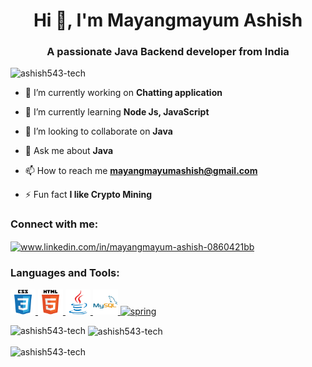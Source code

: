 <h1 align="center">Hi 👋, I'm Mayangmayum Ashish</h1>
<h3 align="center">A passionate Java Backend developer from India</h3>

<p align="left"> <img src="https://komarev.com/ghpvc/?username=ashish543-tech&label=Profile%20views&color=0e75b6&style=flat" alt="ashish543-tech" /> </p>

- 🔭 I’m currently working on **Chatting application**

- 🌱 I’m currently learning **Node Js, JavaScript**

- 👯 I’m looking to collaborate on **Java**

- 💬 Ask me about **Java**

- 📫 How to reach me **mayangmayumashish@gmail.com**

- ⚡ Fun fact **I like Crypto Mining**

<h3 align="left">Connect with me:</h3>
<p align="left">
<a href="https://linkedin.com/in/www.linkedin.com/in/mayangmayum-ashish-0860421bb" target="blank"><img align="center" src="https://raw.githubusercontent.com/rahuldkjain/github-profile-readme-generator/master/src/images/icons/Social/linked-in-alt.svg" alt="www.linkedin.com/in/mayangmayum-ashish-0860421bb" height="30" width="40" /></a>
</p>

<h3 align="left">Languages and Tools:</h3>
<p align="left"> <a href="https://www.w3schools.com/css/" target="_blank" rel="noreferrer"> <img src="https://raw.githubusercontent.com/devicons/devicon/master/icons/css3/css3-original-wordmark.svg" alt="css3" width="40" height="40"/> </a> <a href="https://www.w3.org/html/" target="_blank" rel="noreferrer"> <img src="https://raw.githubusercontent.com/devicons/devicon/master/icons/html5/html5-original-wordmark.svg" alt="html5" width="40" height="40"/> </a> <a href="https://www.java.com" target="_blank" rel="noreferrer"> <img src="https://raw.githubusercontent.com/devicons/devicon/master/icons/java/java-original.svg" alt="java" width="40" height="40"/> </a> <a href="https://www.mysql.com/" target="_blank" rel="noreferrer"> <img src="https://raw.githubusercontent.com/devicons/devicon/master/icons/mysql/mysql-original-wordmark.svg" alt="mysql" width="40" height="40"/> </a> <a href="https://spring.io/" target="_blank" rel="noreferrer"> <img src="https://www.vectorlogo.zone/logos/springio/springio-icon.svg" alt="spring" width="40" height="40"/> </a> </p>

<p><img align="left" src="https://github-readme-stats.vercel.app/api/top-langs?username=ashish543-tech&show_icons=true&locale=en&layout=compact" alt="ashish543-tech" /></p>

<p>&nbsp;<img align="center" src="https://github-readme-stats.vercel.app/api?username=ashish543-tech&show_icons=true&locale=en" alt="ashish543-tech" /></p>

<p><img align="center" src="https://github-readme-streak-stats.herokuapp.com/?user=ashish543-tech&" alt="ashish543-tech" /></p>
